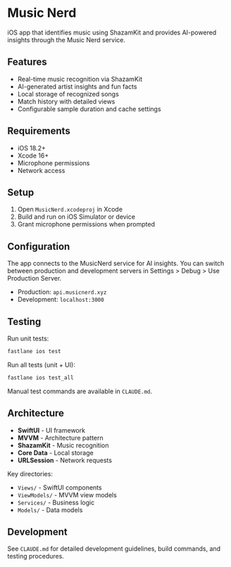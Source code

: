 # Music Nerd

iOS app that identifies music using ShazamKit and provides AI-powered insights through the Music Nerd service.

## Features

- Real-time music recognition via ShazamKit
- AI-generated artist insights and fun facts
- Local storage of recognized songs
- Match history with detailed views
- Configurable sample duration and cache settings

## Requirements

- iOS 18.2+
- Xcode 16+
- Microphone permissions
- Network access

## Setup

1. Open `MusicNerd.xcodeproj` in Xcode
2. Build and run on iOS Simulator or device
3. Grant microphone permissions when prompted

## Configuration

The app connects to the MusicNerd service for AI insights. You can switch between production and development servers in Settings > Debug > Use Production Server.

- Production: `api.musicnerd.xyz`
- Development: `localhost:3000`

## Testing

Run unit tests:
```bash
fastlane ios test
```

Run all tests (unit + UI):
```bash
fastlane ios test_all
```

Manual test commands are available in `CLAUDE.md`.

## Architecture

- **SwiftUI** - UI framework
- **MVVM** - Architecture pattern
- **ShazamKit** - Music recognition
- **Core Data** - Local storage
- **URLSession** - Network requests

Key directories:
- `Views/` - SwiftUI components
- `ViewModels/` - MVVM view models  
- `Services/` - Business logic
- `Models/` - Data models

## Development

See `CLAUDE.md` for detailed development guidelines, build commands, and testing procedures.
